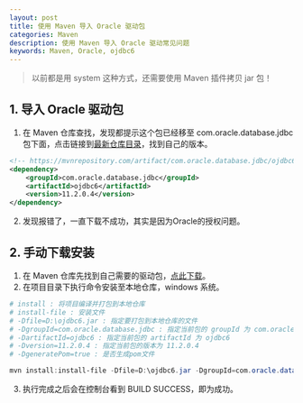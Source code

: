 ```yaml
---
layout: post
title: 使用 Maven 导入 Oracle 驱动包
categories: Maven
description: 使用 Maven 导入 Oracle 驱动常见问题
keywords: Maven, Oracle, ojdbc6
---
```


> 以前都是用 <scope>system<scope> 这种方式，还需要使用 Maven 插件拷贝 jar 包！

## 1. 导入 Oracle 驱动包

1. 在 Maven 仓库查找，发现都提示这个包已经移至 com.oracle.database.jdbc 包下面，点击链接到[最新仓库目录](https://mvnrepository.com/artifact/com.oracle.database.jdbc)，找到自己的版本。

```xml
<!-- https://mvnrepository.com/artifact/com.oracle.database.jdbc/ojdbc6 -->
<dependency>
    <groupId>com.oracle.database.jdbc</groupId>
    <artifactId>ojdbc6</artifactId>
    <version>11.2.0.4</version>
</dependency>
```

2. 发现报错了，一直下载不成功，其实是因为Oracle的授权问题。

## 2. 手动下载安装

1. 在 Maven 仓库先找到自己需要的驱动包，[点此下载](https://repo1.maven.org/maven2/com/oracle/database/jdbc/)。
2. 在项目目录下执行命令安装至本地仓库，windows 系统。

```powershell
# install : 将项目编译并打包到本地仓库
# install-file : 安装文件
# -Dfile=D:\ojdbc6.jar : 指定要打包到本地仓库的文件
# -DgroupId=com.oracle.database.jdbc : 指定当前包的 groupId 为 com.oracle.database.jdbc ，可自定义
# -DartifactId=ojdbc6 : 指定当前包的 artifactId 为 ojdbc6
# -Dversion=11.2.0.4 : 指定当前包的版本为 11.2.0.4
# -DgeneratePom=true : 是否生成pom文件

mvn install:install-file -Dfile=D:\ojdbc6.jar -DgroupId=com.oracle.database.jdbc -DartifactId=ojdbc6 -Dversion=11.2.0.4 -Dpackaging=jar -DgeneratePom=true
```

3. 执行完成之后会在控制台看到 BUILD SUCCESS，即为成功。